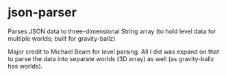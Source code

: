 # json-parser
Parses JSON data to three-dimensional String array (to hold level data for multiple worlds; built for gravity-ballz)

Major credit to Michael Beam for level parsing. All I did was expand on that to parse the data into separate worlds (3D array) as well (as gravity-ballz has worlds).
